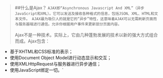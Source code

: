 >##什么是Ajax？
``
AJAX即“Asynchronous Javascript And XML”（异步JavaScript和XML）。它可以发送及接收各种格式的信息，包括JSON、XML、HTML和文本文件。
AJAX最为吸引人的就是它的“异步”特性，这意味着AJAX可以无需刷新页面而与服务器端进行通信。允许你根据用户事件来更新部分页面内容。
``
<br/><br/>
Ajax不是一种技术。实际上，它由几种蓬勃发展的技术以新的强大方式组合而成。Ajax包含：
- 基于XHTML和CSS标准的表示；
- 使用Document Object Model进行动态显示和交互；
- 使用XMLHttpRequest与服务器进行异步通信；
- 使用JavaScript绑定一切。`

